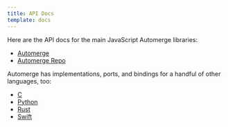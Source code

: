 ```yaml
---
title: API Docs
template: docs
---
```


Here are the API docs for the main JavaScript Automerge libraries:

- [Automerge](https://automerge.org/automerge/api-docs/js)
- [Automerge Repo](https://automerge.org/automerge-repo/)

Automerge has implementations, ports, and bindings for a handful of other languages, too:

- [C](https://github.com/automerge/automerge/tree/main/rust/automerge-c)
- [Python](https://github.com/automerge/automerge-py)
- [Rust](https://github.com/automerge/automerge-rs)
- [Swift](https://automerge.org/automerge-swift/documentation/automerge/)
